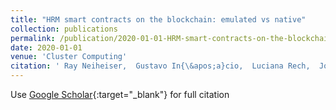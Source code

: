 ```yaml
---
title: "HRM smart contracts on the blockchain: emulated vs native"
collection: publications
permalink: /publication/2020-01-01-HRM-smart-contracts-on-the-blockchain-emulated-vs-native
date: 2020-01-01
venue: 'Cluster Computing'
citation: ' Ray Neiheiser,  Gustavo In{\&apos;a}cio,  Luciana Rech,  Joni Fraga, &quot;HRM smart contracts on the blockchain: emulated vs native.&quot; Cluster Computing, 2020.'
---
```

Use [Google Scholar](https://scholar.google.com/scholar?q=HRM+smart+contracts+on+the+blockchain:+emulated+vs+native){:target="_blank"} for full citation